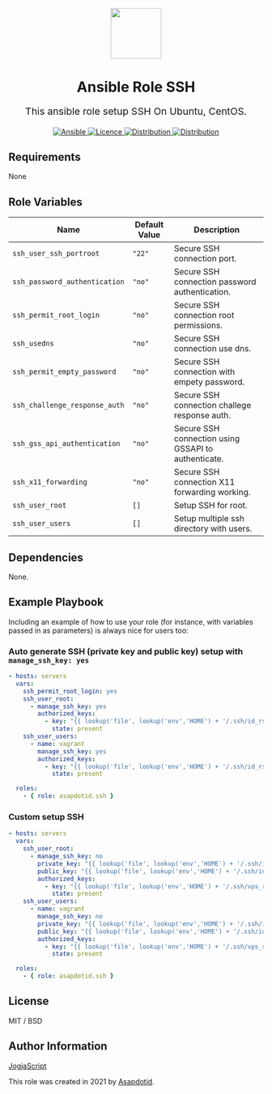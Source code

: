 <p align="center"> <img src="https://user-images.githubusercontent.com/34257858/129839002-15e3f2c7-3f75-46d4-afae-0fd207d7fdde.png" width="100" height="100"></p>

<h1 align="center">
    Ansible Role SSH
</h1>

<p align="center" style="font-size: 1.2rem;">
    This ansible role setup SSH On Ubuntu, CentOS.
</p>

<p align="center">

<a href="https://www.ansible.com">
  <img src="https://img.shields.io/badge/Ansible-2.10-green?style=flat&logo=ansible" alt="Ansible">
</a>
<a href="LICENSE.md">
  <img src="https://img.shields.io/badge/License-MIT-blue.svg" alt="Licence">
</a>
<a href="https://ubuntu.com/">
  <img src="https://img.shields.io/badge/ubuntu-20.x-orange?style=flat&logo=ubuntu" alt="Distribution">
</a>
<a href="https://www.centos.org/">
  <img src="https://img.shields.io/badge/CentOS-8-green?style=flat&logo=centos" alt="Distribution">
</a>

## Requirements

None

## Role Variables

| Name                          | Default Value | Description                                         |
| ----------------------------- | ------------- | --------------------------------------------------- |
| `ssh_user_ssh_portroot`       | `"22"`        | Secure SSH connection port.                         |
| `ssh_password_authentication` | `"no"`        | Secure SSH connection password authentication.      |
| `ssh_permit_root_login`       | `"no"`        | Secure SSH connection root permissions.             |
| `ssh_usedns`                  | `"no"`        | Secure SSH connection use dns.                      |
| `ssh_permit_empty_password`   | `"no"`        | Secure SSH connection with empety password.         |
| `ssh_challenge_response_auth` | `"no"`        | Secure SSH connection challege response auth.       |
| `ssh_gss_api_authentication`  | `"no"`        | Secure SSH connection using GSSAPI to authenticate. |
| `ssh_x11_forwarding`          | `"no"`        | Secure SSH connection X11 forwarding working.       |
| `ssh_user_root`               | `[]`          | Setup SSH for root.                                 |
| `ssh_user_users`              | `[]`          | Setup multiple ssh directory with users.            |

## Dependencies

None.

## Example Playbook

Including an example of how to use your role (for instance, with variables passed in as parameters) is always nice for users too:

### Auto generate SSH (private key and public key) setup with `manage_ssh_key: yes`

```yaml
- hosts: servers
  vars:
    ssh_permit_root_login: yes
    ssh_user_root:
      - manage_ssh_key: yes
        authorized_keys:
          - key: "{{ lookup('file', lookup('env','HOME') + '/.ssh/id_rsa.pub') }}"
            state: present
    ssh_user_users:
      - name: vagrant
        manage_ssh_key: yes
        authorized_keys:
          - key: "{{ lookup('file', lookup('env','HOME') + '/.ssh/id_rsa.pub') }}"
            state: present

  roles:
    - { role: asapdotid.ssh }
```

### Custom setup SSH

```yaml
- hosts: servers
  vars:
    ssh_user_root:
      - manage_ssh_key: no
        private_key: "{{ lookup('file', lookup('env','HOME') + '/.ssh/id_rsa') }}"
        public_key: "{{ lookup('file', lookup('env','HOME') + '/.ssh/id_rsa.pub') }}"
        authorized_keys:
          - key: "{{ lookup('file', lookup('env','HOME') + '/.ssh/vps_rsa.pub') }}"
            state: present
    ssh_user_users:
      - name: vagrant
        manage_ssh_key: no
        private_key: "{{ lookup('file', lookup('env','HOME') + '/.ssh/id_rsa') }}"
        public_key: "{{ lookup('file', lookup('env','HOME') + '/.ssh/id_rsa.pub') }}"
        authorized_keys:
          - key: "{{ lookup('file', lookup('env','HOME') + '/.ssh/vps_rsa.pub') }}"
            state: present

  roles:
    - { role: asapdotid.ssh }
```

## License

MIT / BSD

## Author Information

[JogjaScript](https://jogjascript.com)

This role was created in 2021 by [Asapdotid](https://github.com/asapdotid).
